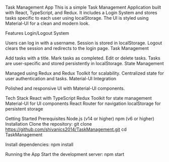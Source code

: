 Task Management App
This is a simple Task Management Application built with React, TypeScript, and Redux. It includes a Login System and stores tasks specific to each user using localStorage. The UI is styled using Material-UI for a clean and modern look.

Features
Login/Logout System

Users can log in with a username.
Session is stored in localStorage.
Logout clears the session and redirects to the login page.
Task Management

Add tasks with a title.
Mark tasks as completed.
Edit or delete tasks.
Tasks are user-specific and stored persistently in localStorage.
State Management

Managed using Redux and Redux Toolkit for scalability.
Centralized state for user authentication and tasks.
Material-UI Integration

Polished and responsive UI with Material-UI components.

Tech Stack
React with TypeScript
Redux Toolkit for state management
Material-UI for UI components
React Router for navigation
localStorage for persistent storage

Getting Started
Prerequisites
Node.js (v14 or higher)
npm (v6 or higher)
Installation
Clone the repository:
git clone https://github.com/shivanics2014/TaskManagement.git
cd TaskManagement

Install dependencies:
npm install

Running the App
Start the development server:
npm start


